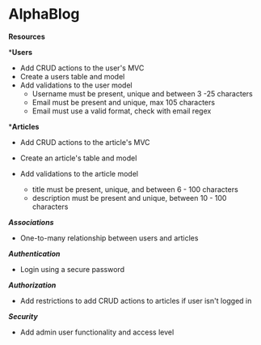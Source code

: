 # AlphaBlog

**Resources**

***Users**

- Add CRUD actions to the user's MVC
- Create a users table and model
- Add validations to the user model
  * Username must be present, unique and between 3 -25 characters
  * Email must be present and unique, max 105 characters
  * Email must use a valid format, check with email regex
 
***Articles** 

- Add CRUD actions to the article's MVC
- Create an article's table and model
- Add validations to the article model

  * title must be present, unique, and between 6 - 100 characters
  * description must be present and unique, between 10 - 100 characters

***Associations***

- One-to-many relationship between users and articles

***Authentication***

- Login using a secure password

***Authorization***

- Add restrictions to add CRUD actions to articles if user isn't logged in

***Security***
- Add admin user functionality and access level
